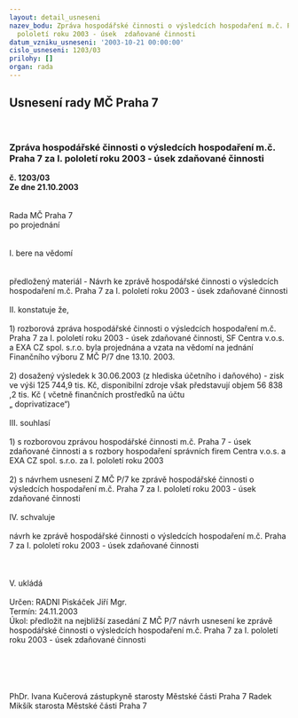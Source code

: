 ```yaml
---
layout: detail_usneseni
nazev_bodu: Zpráva hospodářské činnosti o výsledcích hospodaření m.č. Praha 7 za I.
  pololetí roku 2003 - úsek  zdaňované činnosti
datum_vzniku_usneseni: '2003-10-21 00:00:00'
cislo_usneseni: 1203/03
prilohy: []
organ: rada
---
```

<div id="ucUsn_pList" class="usn">
	<span><h2>Usnesení rady MČ Praha 7 </h2>
<br></span><div class="standBody">
<span><h3>Zpráva hospodářské činnosti o výsledcích hospodaření m.č. Praha 7 za I. pololetí roku 2003 - úsek  zdaňované činnosti</h3></span><div class="center">
		<strong>č. 1203/03</strong><br>
	</div>
<div class="center">
		<strong>Ze dne 21.10.2003</strong><br><br>
	</div>
<br>Rada MČ Praha 7<br>po projednání<br><br><br>I.	bere na vědomí<br><br> <br>předložený materiál - Návrh ke zprávě hospodářské činnosti o výsledcích hospodaření m.č. Praha 7 za I. pololetí roku 2003 - úsek  zdaňované činnosti<br><br>II.	konstatuje že,<br><br>1) rozborová zpráva hospodářské činnosti o výsledcích hospodaření m.č. Praha 7 za I. pololetí roku 2003 - úsek zdaňované činnosti, SF Centra v.o.s. a  EXA CZ  spol. s.r.o. byla projednána a vzata na vědomí na jednání Finančního výboru Z  MČ P/7 dne 13.10. 2003. <br><br>2) dosažený  výsledek  k  30.06.2003  (z hlediska účetního i daňového) - zisk ve výši 125 744,9 tis. Kč, disponibilní zdroje však představují objem  56 838 ,2 tis. Kč  ( včetně finančních prostředků na účtu <br>„ doprivatizace“)<br><br>III.	souhlasí <br><br>1) s rozborovou zprávou  hospodářské činnosti m.č. Praha 7 - úsek zdaňované činnosti a s rozbory hospodaření správních firem  Centra v.o.s. a EXA CZ spol. s.r.o. za  I. pololetí roku 2003<br><br>2) s návrhem usnesení Z MČ P/7 ke zprávě hospodářské činnosti o výsledcích hospodaření m.č. Praha 7 za  I. pololetí roku  2003 - úsek  zdaňované činnosti<br><br>IV.	schvaluje <br><br>návrh ke zprávě hospodářské činnosti o výsledcích hospodaření m.č. Praha 7 za  I. pololetí roku 2003 - úsek  zdaňované činnosti<br><br><br><br>V.	ukládá <br><br>Určen:	RADNI Piskáček Jiří Mgr.<br>Termín: 24.11.2003<br>Úkol:	předložit na  nejbližší zasedání Z MČ P/7 návrh usnesení ke zprávě hospodářské činnosti o výsledcích hospodaření m.č. Praha 7  za  I.  pololetí roku 2003  - úsek  zdaňované činnosti<br> <br><br><br> <br>	<br>PhDr. Ivana Kučerová zástupkyně starosty Městské části Praha 7	 Radek Mikšík starosta Městské části Praha 7<br>	<br><br>
</div>
</div>